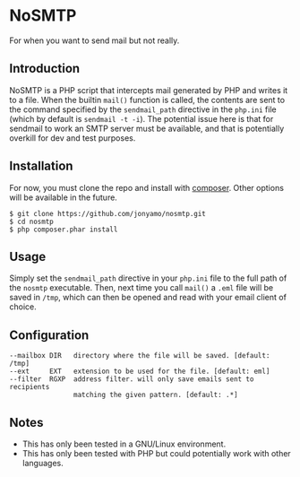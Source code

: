 NoSMTP
======

For when you want to send mail but not really.

Introduction
------------

NoSMTP is a PHP script that intercepts mail generated by PHP and writes it to
a file. When the builtin `mail()` function is called, the contents are sent to
the command specified by the `sendmail_path` directive in the `php.ini` file
(which by default is `sendmail -t -i`). The potential issue here is that for
sendmail to work an SMTP server must be available, and that is potentially
overkill for dev and test purposes.

Installation
------------

For now, you must clone the repo and install with
[composer](http://getcomposer.org/). Other options will be available in the
future.

    $ git clone https://github.com/jonyamo/nosmtp.git
    $ cd nosmtp
    $ php composer.phar install

Usage
-----

Simply set the `sendmail_path` directive in your `php.ini` file to the full
path of the `nosmtp` executable. Then, next time you call `mail()` a `.eml` file
will be saved in `/tmp`, which can then be opened and read with your email
client of choice.

Configuration
-------------

    --mailbox DIR   directory where the file will be saved. [default: /tmp]
    --ext     EXT   extension to be used for the file. [default: eml]
    --filter  RGXP  address filter. will only save emails sent to recipients
                    matching the given pattern. [default: .*]

Notes
-----

* This has only been tested in a GNU/Linux environment.
* This has only been tested with PHP but could potentially work with other
  languages.

